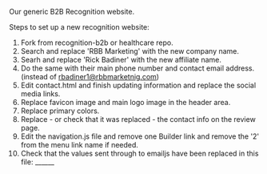 Our generic B2B Recognition website.


Steps to set up a new recognition website:

1. Fork from recognition-b2b or healthcare repo.
2. Search and replace 'RBB Marketing' with the new company name.
3. Searh and replace 'Rick Badiner' with the new affiliate name.
4. Do the same with their main phone number and contact email address. (instead of rbadiner1@rbbmarketnig.com)
5. Edit contact.html and finish updating information and replace the social media links.
6. Replace favicon image and main logo image in the header area.
7. Replace primary colors.
8. Replace - or check that it was replaced - the contact info on the review page.
9. Edit the navigation.js file and remove one Builder link and remove the '2' from the menu link name if needed.
10. Check that the values sent through to emailjs have been replaced in this file: ______

